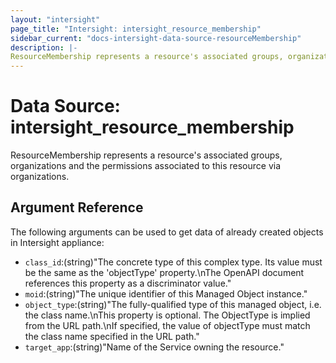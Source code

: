 ```yaml
---
layout: "intersight"
page_title: "Intersight: intersight_resource_membership"
sidebar_current: "docs-intersight-data-source-resourceMembership"
description: |-
ResourceMembership represents a resource's associated groups, organizations and the permissions associated to this resource via organizations.
---
```


# Data Source: intersight_resource_membership
ResourceMembership represents a resource's associated groups, organizations and the permissions associated to this resource via organizations.
## Argument Reference
The following arguments can be used to get data of already created objects in Intersight appliance:
* `class_id`:(string)"The concrete type of this complex type. Its value must be the same as the 'objectType' property.\nThe OpenAPI document references this property as a discriminator value."
* `moid`:(string)"The unique identifier of this Managed Object instance."
* `object_type`:(string)"The fully-qualified type of this managed object, i.e. the class name.\nThis property is optional. The ObjectType is implied from the URL path.\nIf specified, the value of objectType must match the class name specified in the URL path."
* `target_app`:(string)"Name of the Service owning the resource."
